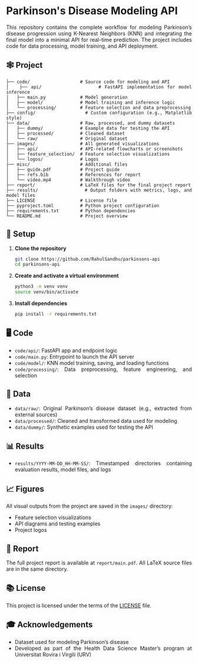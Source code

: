 <div align="justify">

# Parkinson's Disease Modeling API

This repository contains the complete workflow for modeling Parkinson’s disease
progression using K-Nearest Neighbors (KNN) and integrating the final model
into a minimal API for real-time prediction. The project includes code for data
processing, model training, and API deployment.

## 🕸️ Project

```
├── code/                   # Source code for modeling and API
│   ├── api/                # FastAPI implementation for model inference
│   ├── main.py             # Model generation
│   ├── model/              # Model training and inference logic
│   └── processing/         # Feature selection and data preprocessing
├── config/                 # Custom configuration (e.g., Matplotlib style)
├── data/                   # Raw, processed, and dummy datasets
│   ├── dummy/              # Example data for testing the API
│   ├── processed/          # Cleaned dataset
│   └── raw/                # Original dataset 
├── images/                 # All generated visualizations
│   ├── api/                # API-related flowcharts or screenshots
│   ├── feature_selection/  # Feature selection visualizations
│   └── logos/              # Logos
├── misc/                   # Additional files
│   ├── guide.pdf           # Project guide
│   ├── refs.bib            # References for report
│   └── video.mp4           # Walkthrough video
├── report/                 # LaTeX files for the final project report
├── results/                # Output folders with metrics, logs, and model files
├── LICENSE                 # License file
├── pyproject.toml          # Python project configuration
├── requirements.txt        # Python dependencies
└── README.md               # Project overview
```

## 🚀 Setup

1. **Clone the repository**

   ```bash
   git clone https://github.com/RahulSandhu/parkinsons-api
   cd parkinsons-api
   ```

2. **Create and activate a virtual environment**

   ```bash
   python3 -m venv venv
   source venv/bin/activate
   ```

3. **Install dependencies**

   ```bash
   pip install -r requirements.txt
   ```

## 🖥️ Code

* `code/api/`: FastAPI app and endpoint logic
* `code/main.py`: Entrypoint to launch the API server
* `code/model/`: KNN model training, saving, and loading functions
* `code/processing/`: Data preprocessing, feature engineering, and selection

## 📁 Data

* `data/raw/`: Original Parkinson’s disease dataset (e.g., extracted from
external sources)
* `data/processed/`: Cleaned and transformed data used for modeling
* `data/dummy/`: Synthetic examples used for testing the API

## 📊 Results

* `results/YYYY-MM-DD_HH-MM-SS/`: Timestamped directories containing evaluation
results, model files, and logs

## 📈 Figures

All visual outputs from the project are saved in the `images/` directory:

* Feature selection visualizations
* API diagrams and testing examples
* Project logos

## 📄 Report

The full project report is available at `report/main.pdf`. All LaTeX source
files are in the same directory.

## 📚 License

This project is licensed under the terms of the [LICENSE](LICENSE) file.

## 🎓 Acknowledgements

* Dataset used for modeling Parkinson’s disease
* Developed as part of the Health Data Science Master’s program at Universitat
Rovira i Virgili (URV)

</div>
